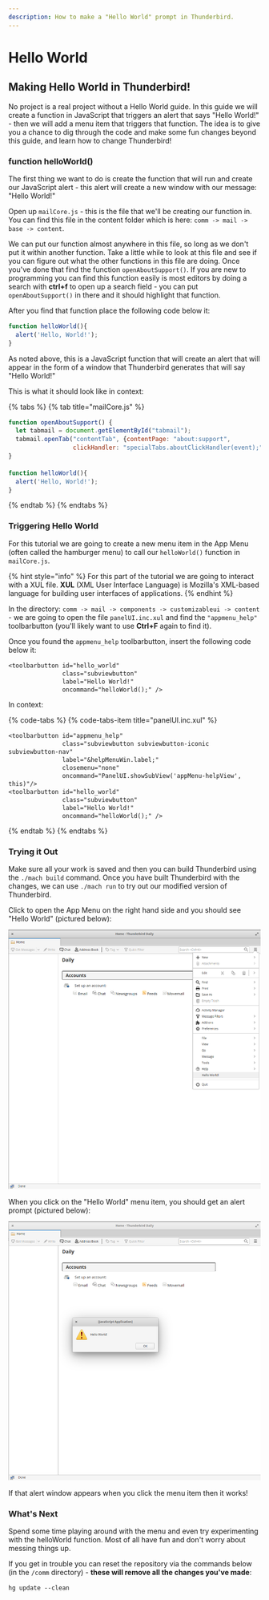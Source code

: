 ```yaml
---
description: How to make a "Hello World" prompt in Thunderbird.
---
```


# Hello World

## Making Hello World in Thunderbird!

No project is a real project without a Hello World guide. In this guide we will create a function in JavaScript that triggers an alert that says "Hello World!" - then we will add a menu item that triggers that function. The idea is to give you a chance to dig through the code and make some fun changes beyond this guide, and learn how to change Thunderbird!

### function helloWorld\(\)

The first thing we want to do is create the function that will run and create our JavaScript alert - this alert will create a new window with our message: "Hello World!"

Open up `mailCore.js` - this is the file that we'll be creating our function in. You can find this file in the content folder which is here: `comm -> mail -> base -> content`.

We can put our function almost anywhere in this file, so long as we don't put it within another function. Take a little while to look at this file and see if you can figure out what the other functions in this file are doing. Once you've done that find the function `openAboutSupport()`. If you are new to programming you can find this function easily is most editors by doing a search with **ctrl+f** to open up a search field - you can put `openAboutSupport()` in there and it should highlight that function.

After you find that function place the following code below it:

```javascript
function helloWorld(){
  alert('Hello, World!');
}
```

As noted above, this is a JavaScript function that will create an alert that will appear in the form of a window that Thunderbird generates that will say "Hello World!"

This is what it should look like in context:

{% tabs %}
{% tab title="mailCore.js" %}
```javascript
function openAboutSupport() {
  let tabmail = document.getElementById("tabmail");
  tabmail.openTab("contentTab", {contentPage: "about:support",
                  clickHandler: "specialTabs.aboutClickHandler(event);" });
}

function helloWorld(){
  alert('Hello, World!');
}
```
{% endtab %}
{% endtabs %}

### Triggering Hello World

For this tutorial we are going to create a new menu item in the App Menu \(often called the hamburger menu\) to call our `helloWorld()` function in `mailCore.js`.

{% hint style="info" %}
For this part of the tutorial we are going to interact with a XUL file. **XUL** \(XML User Interface Language\) is Mozilla's XML-based language for building user interfaces of applications.
{% endhint %}

In the directory: `comm -> mail -> components -> customizableui -> content` - we are going to open the file `panelUI.inc.xul` and find the `"appmenu_help"` toolbarbutton \(you'll likely want to use **Ctrl+F** again to find it\).

Once you found the `appmenu_help` toolbarbutton, insert the following code below it:

```text
<toolbarbutton id="hello_world"
               class="subviewbutton"
               label="Hello World!"
               oncommand="helloWorld();" />
```

In context:

{% code-tabs %}
{% code-tabs-item title="panelUI.inc.xul" %}
```text
<toolbarbutton id="appmenu_help"
               class="subviewbutton subviewbutton-iconic subviewbutton-nav"
               label="&helpMenuWin.label;"
               closemenu="none"
               oncommand="PanelUI.showSubView('appMenu-helpView', this)"/>
<toolbarbutton id="hello_world"
               class="subviewbutton"
               label="Hello World!"
               oncommand="helloWorld();" />
```
{% endtab %}
{% endtabs %}

### Trying it Out

Make sure all your work is saved and then you can build Thunderbird using the `./mach build` command. Once you have built Thunderbird with the changes, we can use `./mach run` to try out our modified version of Thunderbird.

Click to open the App Menu on the right hand side and you should see "Hello World" \(pictured below\):

![Hello World in the App Menu](../assets/hello_world_menu_item.png)

When you click on the "Hello World" menu item, you should get an alert prompt \(pictured below\):

![](../assets/hello_world_pop_up.png)

If that alert window appears when you click the menu item then it works!

### What's Next

Spend some time playing around with the menu and even try experimenting with the helloWorld function. Most of all have fun and don't worry about messing things up.

If you get in trouble you can reset the repository via the commands below \(in the `/comm` directory\) - **these will remove all the changes you've made**:

```text
hg update --clean
```

